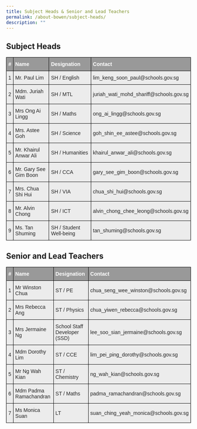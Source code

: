 ```yaml
---
title: Subject Heads & Senior and Lead Teachers
permalink: /about-bowen/subject-heads/
description: ""
---
```

<style type="text/css">
.tg  {border-collapse:collapse;border-spacing:0;}
.tg td{border-color:black;border-style:solid;border-width:1px;font-family:Arial, sans-serif;font-size:14px;
  overflow:hidden;padding:10px 5px;word-break:normal;}
.tg th{border-color:black;border-style:solid;border-width:1px;font-family:Arial, sans-serif;font-size:14px;
  font-weight:normal;overflow:hidden;padding:10px 5px;word-break:normal;}
.tg .tg-fxx4{background-color:#ECECEC;color:#222;text-align:left;vertical-align:middle}
.tg .tg-2hhi{background-color:#999;color:#FFF;font-weight:bold;text-align:left;vertical-align:top}
</style>

## Subject Heads
<table class="tg">
<thead>
  <tr>
    <th class="tg-2hhi">#</th>
    <th class="tg-2hhi">Name</th>
    <th class="tg-2hhi">Designation</th>
    <th class="tg-2hhi">Contact</th>
  </tr>
</thead>
<tbody>
  <tr>
    <td class="tg-fxx4"><span style="color:#222"> 1</span></td>
    <td class="tg-fxx4"><span style="color:#222">Mr. Paul Lim </span></td>
    <td class="tg-fxx4"><span style="color:#222">SH / English </span></td>
    <td class="tg-fxx4"><span style="color:#222">lim_keng_soon_paul@schools.gov.sg </span></td>
  </tr>
  <tr>
    <td class="tg-fxx4"><span style="color:#222"> 2</span></td>
    <td class="tg-fxx4"><span style="color:#222">Mdm. Juriah Wati</span></td>
    <td class="tg-fxx4"><span style="color:#222">SH / MTL </span></td>
    <td class="tg-fxx4"><span style="color:#222">juriah_wati_mohd_shariff@schools.gov.sg</span></td>
  </tr>
  <tr>
    <td class="tg-fxx4"><span style="color:#222"> 3</span></td>
    <td class="tg-fxx4"><span style="color:#222">Mrs Ong Ai Lingg </span></td>
    <td class="tg-fxx4"><span style="color:#222">SH / Maths</span></td>
    <td class="tg-fxx4"><span style="color:#222">ong_ai_lingg@schools.gov.sg </span></td>
  </tr>
  <tr>
    <td class="tg-fxx4"><span style="color:#222"> 4</span></td>
    <td class="tg-fxx4"><span style="color:#222">Mrs. Astee Goh</span><br></td>
    <td class="tg-fxx4"><span style="color:#222">SH / Science </span></td>
    <td class="tg-fxx4"><span style="color:#222">goh_shin_ee_astee@schools.gov.sg</span></td>
  </tr>
  <tr>
    <td class="tg-fxx4"><span style="color:#222"> 5</span></td>
    <td class="tg-fxx4"><span style="color:#222">Mr. Khairul Anwar Ali </span></td>
    <td class="tg-fxx4"><span style="color:#222">SH / Humanities </span></td>
    <td class="tg-fxx4"><span style="color:#222">khairul_anwar_ali@schools.gov.sg</span></td>
  </tr>
  <tr>
    <td class="tg-fxx4"><span style="color:#222"> 6</span></td>
    <td class="tg-fxx4"><span style="color:#222">Mr. Gary See Gim Boon </span></td>
    <td class="tg-fxx4"><span style="color:#222">SH / CCA</span></td>
    <td class="tg-fxx4"><span style="color:#222">gary_see_gim_boon@schools.gov.sg</span></td>
  </tr>
  <tr>
    <td class="tg-fxx4"><span style="color:#222"> 7</span></td>
    <td class="tg-fxx4"><span style="color:#222">Mrs. Chua Shi Hui</span></td>
    <td class="tg-fxx4"><span style="color:#222">SH / VIA</span></td>
    <td class="tg-fxx4"><span style="color:#222">chua_shi_hui@schools.gov.sg</span></td>
  </tr>
  <tr>
    <td class="tg-fxx4"><span style="color:#222"> 8</span></td>
    <td class="tg-fxx4"><span style="color:#222">Mr. Alvin Chong </span></td>
    <td class="tg-fxx4"><span style="color:#222">SH / ICT</span></td>
    <td class="tg-fxx4"><span style="color:#222">alvin_chong_chee_leong@schools.gov.sg </span></td>
  </tr>
  <tr>
    <td class="tg-fxx4"><span style="color:#222"> 9</span></td>
    <td class="tg-fxx4"><span style="color:#222">Ms. Tan Shuming </span></td>
    <td class="tg-fxx4"><span style="color:#222">SH / Student Well-being</span></td>
    <td class="tg-fxx4"><span style="color:#222">tan_shuming@schools.gov.sg</span></td>
  </tr>
</tbody>
</table>


## Senior and Lead Teachers
<table class="tg">
<thead>
  <tr>
    <th class="tg-2hhi">#</th>
    <th class="tg-2hhi">Name</th>
    <th class="tg-2hhi">Designation</th>
    <th class="tg-2hhi">Contact</th>
  </tr>
</thead>
<tbody>
  <tr>
    <td class="tg-fxx4"><span style="color:#222">1</span></td>
    <td class="tg-fxx4"><span style="color:#222">Mr Winston Chua</span></td>
    <td class="tg-fxx4"><span style="color:#222">ST / PE</span></td>
    <td class="tg-fxx4"><span style="color:#222">chua_seng_wee_winston@schools.gov.sg</span></td>
  </tr>
  <tr>
    <td class="tg-fxx4"><span style="color:#222">2</span></td>
    <td class="tg-fxx4"><span style="color:#222">Mrs Rebecca Ang</span></td>
    <td class="tg-fxx4"><span style="color:#222">ST / Physics</span></td>
    <td class="tg-fxx4"><span style="color:#222">chua_yiwen_rebecca@schools.gov.sg</span></td>
  </tr>
  <tr>
    <td class="tg-fxx4"><span style="color:#222">3</span></td>
    <td class="tg-fxx4"><span style="color:#222">Mrs Jermaine Ng</span></td>
    <td class="tg-fxx4"><span style="color:#222">School Staff Developer (SSD)</span></td>
    <td class="tg-fxx4"><span style="color:#222">lee_soo_sian_jermaine@schools.gov.sg</span></td>
  </tr>
  <tr>
    <td class="tg-fxx4"><span style="color:#222">4</span></td>
    <td class="tg-fxx4"><span style="color:#222">Mdm Dorothy Lim</span></td>
    <td class="tg-fxx4"><span style="color:#222">ST / CCE</span></td>
    <td class="tg-fxx4"><span style="color:#222">lim_pei_ping_dorothy@schools.gov.sg</span></td>
  </tr>
  <tr>
    <td class="tg-fxx4"><span style="color:#222">5</span></td>
    <td class="tg-fxx4"><span style="color:#222">Mr Ng Wah Kian</span></td>
    <td class="tg-fxx4"><span style="color:#222">ST / Chemistry</span></td>
    <td class="tg-fxx4"><span style="color:#222">ng_wah_kian@schools.gov.sg</span></td>
  </tr>
  <tr>
    <td class="tg-fxx4"><span style="color:#222">6</span></td>
    <td class="tg-fxx4"><span style="color:#222">Mdm Padma Ramachandran</span></td>
    <td class="tg-fxx4"><span style="color:#222">ST / Maths</span></td>
    <td class="tg-fxx4"><span style="color:#222">padma_ramachandran@schools.gov.sg</span></td>
  </tr>

  <tr>
    <td class="tg-fxx4"><span style="color:#222">7</span></td>
    <td class="tg-fxx4"><span style="color:#222">Ms Monica Suan</span></td>
    <td class="tg-fxx4"><span style="color:#222">LT</span></td>
    <td class="tg-fxx4"><span style="color:#222">suan_ching_yeah_monica@schools.gov.sg</span></td>
  </tr>
</tbody>
</table>